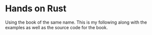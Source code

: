 # Hands on Rust
Using the book of the same name.  This is my following along with the examples as well 
as the source code for the book.
